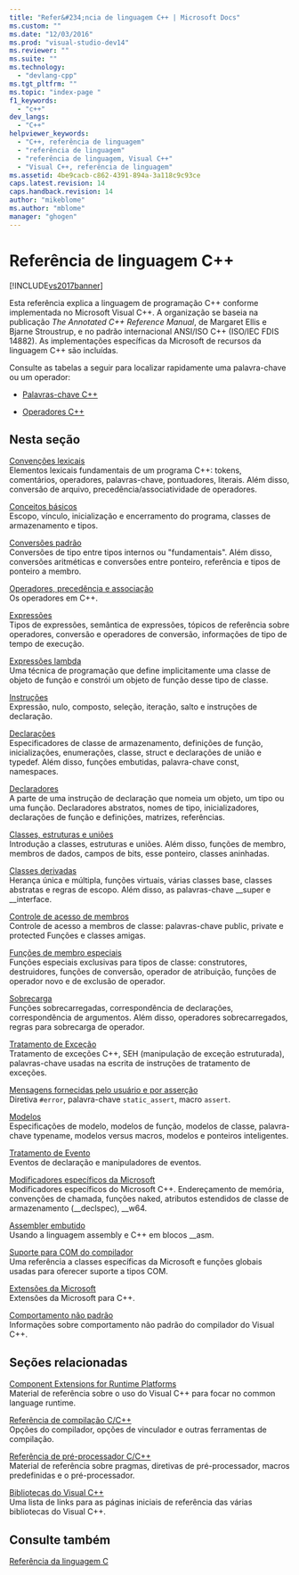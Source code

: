 ```yaml
---
title: "Refer&#234;ncia de linguagem C++ | Microsoft Docs"
ms.custom: ""
ms.date: "12/03/2016"
ms.prod: "visual-studio-dev14"
ms.reviewer: ""
ms.suite: ""
ms.technology: 
  - "devlang-cpp"
ms.tgt_pltfrm: ""
ms.topic: "index-page "
f1_keywords: 
  - "c++"
dev_langs: 
  - "C++"
helpviewer_keywords: 
  - "C++, referência de linguagem"
  - "referência de linguagem"
  - "referência de linguagem, Visual C++"
  - "Visual C++, referência de linguagem"
ms.assetid: 4be9cacb-c862-4391-894a-3a118c9c93ce
caps.latest.revision: 14
caps.handback.revision: 14
author: "mikeblome"
ms.author: "mblome"
manager: "ghogen"
---
```

# Refer&#234;ncia de linguagem C++
[!INCLUDE[vs2017banner](../assembler/inline/includes/vs2017banner.md)]

Esta referência explica a linguagem de programação C\+\+ conforme implementada no Microsoft Visual C\+\+.  A organização se baseia na publicação *The Annotated C\+\+ Reference Manual*, de Margaret Ellis e Bjarne Stroustrup, e no padrão internacional ANSI\/ISO C\+\+ \(ISO\/IEC FDIS 14882\).  As implementações específicas da Microsoft de recursos da linguagem C\+\+ são incluídas.  
  
 Consulte as tabelas a seguir para localizar rapidamente uma palavra\-chave ou um operador:  
  
-   [Palavras\-chave C\+\+](../cpp/keywords-cpp.md)  
  
-   [Operadores C\+\+](../cpp/cpp-built-in-operators-precedence-and-associativity.md)  
  
## Nesta seção  
 [Convenções lexicais](../cpp/lexical-conventions.md)  
 Elementos lexicais fundamentais de um programa C\+\+: tokens, comentários, operadores, palavras\-chave, pontuadores, literais.  Além disso, conversão de arquivo, precedência\/associatividade de operadores.  
  
 [Conceitos básicos](../cpp/basic-concepts-cpp.md)  
 Escopo, vínculo, inicialização e encerramento do programa, classes de armazenamento e tipos.  
  
 [Conversões padrão](../cpp/standard-conversions.md)  
 Conversões de tipo entre tipos internos ou "fundamentais".  Além disso, conversões aritméticas e conversões entre ponteiro, referência e tipos de ponteiro a membro.  
  
 [Operadores, precedência e associação](../cpp/cpp-built-in-operators-precedence-and-associativity.md)  
 Os operadores em C\+\+.  
  
 [Expressões](../cpp/expressions-cpp.md)  
 Tipos de expressões, semântica de expressões, tópicos de referência sobre operadores, conversão e operadores de conversão, informações de tipo de tempo de execução.  
  
 [Expressões lambda](../cpp/lambda-expressions-in-cpp.md)  
 Uma técnica de programação que define implicitamente uma classe de objeto de função e constrói um objeto de função desse tipo de classe.  
  
 [Instruções](../cpp/statements-cpp.md)  
 Expressão, nulo, composto, seleção, iteração, salto e instruções de declaração.  
  
 [Declarações](../misc/declarations.md)  
 Especificadores de classe de armazenamento, definições de função, inicializações, enumerações, classe, struct e declarações de união e typedef.  Além disso, funções embutidas, palavra\-chave const, namespaces.  
  
 [Declaradores](http://msdn.microsoft.com/pt-br/8a7b9b51-92bd-4ac0-b3fe-0c4abe771838)  
 A parte de uma instrução de declaração que nomeia um objeto, um tipo ou uma função.  Declaradores abstratos, nomes de tipo, inicializadores, declarações de função e definições, matrizes, referências.  
  
 [Classes, estruturas e uniões](../Topic/Classes%20and%20Structs%20\(C++\).md)  
 Introdução a classes, estruturas e uniões.  Além disso, funções de membro, membros de dados, campos de bits, esse ponteiro, classes aninhadas.  
  
 [Classes derivadas](../cpp/inheritance-cpp.md)  
 Herança única e múltipla, funções virtuais, várias classes base, classes abstratas e regras de escopo.  Além disso, as palavras\-chave \_\_super e \_\_interface.  
  
 [Controle de acesso de membros](../cpp/member-access-control-cpp.md)  
 Controle de acesso a membros de classe: palavras\-chave public, private e protected  Funções e classes amigas.  
  
 [Funções de membro especiais](../misc/special-member-functions-cpp.md)  
 Funções especiais exclusivas para tipos de classe: construtores, destruidores, funções de conversão, operador de atribuição, funções de operador novo e de exclusão de operador.  
  
 [Sobrecarga](../misc/overloading-cpp.md)  
 Funções sobrecarregadas, correspondência de declarações, correspondência de argumentos.  Além disso, operadores sobrecarregados, regras para sobrecarga de operador.  
  
 [Tratamento de Exceção](../cpp/exception-handling-in-visual-cpp.md)  
 Tratamento de exceções C\+\+, SEH \(manipulação de exceção estruturada\), palavras\-chave usadas na escrita de instruções de tratamento de exceções.  
  
 [Mensagens fornecidas pelo usuário e por asserção](../cpp/assertion-and-user-supplied-messages-cpp.md)  
 Diretiva `#error`, palavra\-chave `static_assert`, macro `assert`.  
  
 [Modelos](../Topic/Templates%20\(C++\).md)  
 Especificações de modelo, modelos de função, modelos de classe, palavra\-chave typename, modelos versus  macros, modelos e ponteiros inteligentes.  
  
 [Tratamento de Evento](../cpp/event-handling.md)  
 Eventos de declaração e manipuladores de eventos.  
  
 [Modificadores específicos da Microsoft](../Topic/Microsoft-Specific%20Modifiers.md)  
 Modificadores específicos do Microsoft C\+\+.  Endereçamento de memória, convenções de chamada, funções naked, atributos estendidos de classe de armazenamento \(\_\_declspec\), \_\_w64.  
  
 [Assembler embutido](../assembler/inline/inline-assembler.md)  
 Usando a linguagem assembly e C\+\+ em blocos \_\_asm.  
  
 [Suporte para COM do compilador](../Topic/Compiler%20COM%20Support.md)  
 Uma referência a classes específicas da Microsoft e funções globais usadas para oferecer suporte a tipos COM.  
  
 [Extensões da Microsoft](../cpp/microsoft-extensions.md)  
 Extensões da Microsoft para C\+\+.  
  
 [Comportamento não padrão](../Topic/Nonstandard%20Behavior.md)  
 Informações sobre comportamento não padrão do compilador do Visual C\+\+.  
  
## Seções relacionadas  
 [Component Extensions for Runtime Platforms](../windows/component-extensions-for-runtime-platforms.md)  
 Material de referência sobre o uso do Visual C\+\+ para focar no common language runtime.  
  
 [Referência de compilação C\/C\+\+](../Topic/C-C++%20Building%20Reference.md)  
 Opções do compilador, opções de vinculador e outras ferramentas de compilação.  
  
 [Referência de pré\-processador C\/C\+\+](../preprocessor/c-cpp-preprocessor-reference.md)  
 Material de referência sobre pragmas, diretivas de pré\-processador, macros predefinidas e o pré\-processador.  
  
 [Bibliotecas do Visual C\+\+](http://msdn.microsoft.com/pt-br/fec23c40-10c0-4857-9cdc-33a3b99b30ae)  
 Uma lista de links para as páginas iniciais de referência das várias bibliotecas do Visual C\+\+.  
  
## Consulte também  
 [Referência da linguagem C](../Topic/C%20Language%20Reference.md)
